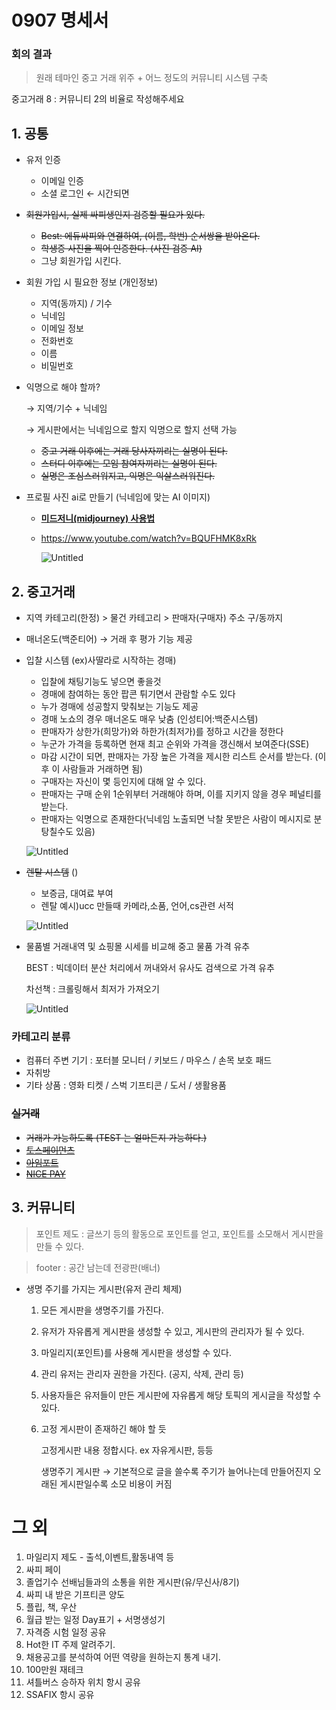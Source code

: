 

# 0907 명세서

### 회의 결과

> 원래 테마인 중고 거래 위주 + 어느 정도의 커뮤니티 시스템 구축
> 

중고거래 8 : 커뮤니티 2의 비율로 작성해주세요

## 1. 공통

- 유저 인증
    - 이메일 인증
    - 소셜 로그인 ← 시간되면
- ~~회원가입시, 실제 싸피생인지 검증할 필요가 있다.~~
    - ~~Best: 에듀싸피와 연결하여, (이름, 학번) 순서쌍을 받아온다.~~
    - ~~학생증 사진을 찍어 인증한다. (사진 검증 AI)~~
    - 그냥 회원가입 시킨다.
- 회원 가입 시 필요한 정보 (개인정보)
    - 지역(동까지) / 기수
    - 닉네임
    - 이메일 정보
    - 전화번호
    - 이름
    - 비밀번호
    
- 익명으로 해야 할까?
    
    → 지역/기수 + 닉네임
    
    → 게시판에서는 닉네임으로 할지 익명으로 할지 선택 가능
    
    - ~~중고 거래 이후에는 거래 당사자끼리는 실명이 된다.~~
    - ~~스터디 이후에는 모임 참여자끼리는 실명이 된다.~~
    - ~~실명은 조심스러워지고, 익명은 익살스러워진다.~~
    
- 프로필 사진 ai로 만들기 (닉네임에 맞는 AI 이미지)
    - **[미드저니(midjourney) 사용법](https://edmblackbox.tistory.com/901)**
    - https://www.youtube.com/watch?v=BQUFHMK8xRk
        
        ![Untitled](https://prod-files-secure.s3.us-west-2.amazonaws.com/90f86e8b-0040-4d43-ae3f-1c1823c1b655/70321ce3-3113-433a-97f1-0f21c28da5e5/Untitled.png)
        

## 2. 중고거래

- 지역 카테고리(한정) > 물건 카테고리 > 판매자(구매자) 주소 구/동까지
- 매너온도(백준티어) → 거래 후 평가 기능 제공

- 입찰 시스템 (ex)사딸라로 시작하는 경매)
    - 입찰에 채팅기능도 넣으면 좋을것
    - 경매에 참여하는 동안 팝콘 튀기면서 관람할 수도 있다
    - 누가 경매에 성공할지 맞춰보는 기능도 제공
    - 경매 노쇼의 경우 매너온도 매우 낮춤 (인성티어:백준시스템)
    - 판매자가 상한가(희망가)와 하한가(최저가)를 정하고 시간을 정한다
    - 누군가 가격을 등록하면 현재 최고 순위와 가격을 갱신해서 보여준다(SSE)
    - 마감 시간이 되면, 판매자는 가장 높은 가격을 제시한 리스트 순서를 받는다. (이후 이 사람들과 거래하면 됨)
    - 구매자는 자신이 몇 등인지에 대해 알 수 있다.
    - 판매자는 구매 순위 1순위부터 거래해야 하며, 이를 지키지 않을 경우 페널티를 받는다.
    - 판매자는 익명으로 존재한다(닉네임 노출되면 낙찰 못받은 사람이 메시지로 분탕칠수도 있음)
    
    ![Untitled](https://prod-files-secure.s3.us-west-2.amazonaws.com/90f86e8b-0040-4d43-ae3f-1c1823c1b655/d5687ac3-381f-4f1b-9067-71191bb8c3db/Untitled.png)
    
- ~~렌탈 시스템~~ ()
    - 보증금, 대여료 부여
    - 렌탈 예시)ucc 만들때 카메라,소품,    언어,cs관련 서적
    
    ![Untitled](https://prod-files-secure.s3.us-west-2.amazonaws.com/90f86e8b-0040-4d43-ae3f-1c1823c1b655/a296353b-ecea-4a4d-845d-5d9ab7a6a68e/Untitled.png)
    
- 물품별 거래내역 및 쇼핑몰 시세를 비교해 중고 물품 가격 유추
    
    BEST : 빅데이터 분산 처리에서 꺼내와서 유사도 검색으로 가격 유추
    
    차선책 : 크롤링해서 최저가 가져오기
    
    ![Untitled](https://prod-files-secure.s3.us-west-2.amazonaws.com/90f86e8b-0040-4d43-ae3f-1c1823c1b655/99f618ab-1124-4c39-a08e-842f13434053/Untitled.png)
    

### 카테고리 분류

- 컴퓨터 주변 기기 : 포터블 모니터 / 키보드 / 마우스 / 손목 보호 패드
- 자취방
- 기타 상품 : 영화 티켓 / 스벅 기프티콘 / 도서 / 생활용품

### ~~실거래~~

- ~~거래가 가능하도록 (TEST 는 얼마든지 가능하다.)~~
- [~~토스페이먼츠~~](https://github.com/tosspayments?q=sample&type=all)
- [~~아임포트~~](https://github.com/iamport/iamport-manual)
- [~~NICE PAY~~](https://github.com/nicepayments/nicepay-manual)

## 3. 커뮤니티

> 포인트 제도 : 글쓰기 등의 활동으로 포인트를 얻고, 포인트를 소모해서 게시판을 만들 수 있다.
> 

> footer : 공간 남는데 전광판(배너)
> 

- 생명 주기를 가지는 게시판(유저 관리 체제)
    1. 모든 게시판을 생명주기를 가진다.
    2. 유저가 자유롭게 게시판을 생성할 수 있고, 게시판의 관리자가 될 수 있다.
    3. 마일리지(포인트)를 사용해 게시판을 생성할 수 있다.
    4. 관리 유저는 관리자 권한을 가진다. (공지, 삭제, 관리 등)                             
    5. 사용자들은 유저들이 만든 게시판에 자유롭게 해당 토픽의 게시글을 작성할 수 있다.
    6. 고정 게시판이 존재하긴 해야 할 듯
        
        고정게시판 내용 정합시다. ex 자유게시판, 등등
        
        생명주기 게시판 → 기본적으로 글을 쓸수록 주기가 늘어나는데 만들어진지 오래된 게시판일수록 소모 비용이 커짐
        

# 그 외

1. 마일리지 제도 - 출석,이벤트,활동내역 등
2. 싸피 페이
3. 졸업기수 선배님들과의 소통을 위한 게시판(유/무신사/8기)
4. 싸피 내 받은 기프티콘 양도 
5. 플립, 책, 우산
6. 월급 받는 일정 Day표기 + 서명생성기
7. 자격증 시험 일정 공유
8. Hot한 IT 주제 알려주기.
9. 채용공고를 분석하여 어떤 역량을 원하는지 통계 내기.
10. 100만원 재테크
11. 셔틀버스 승하자 위치 항시 공유
12. SSAFIX 항시 공유
